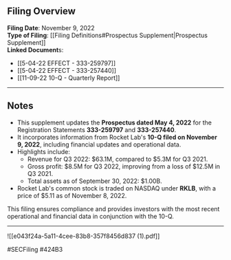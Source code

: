 ## Filing Overview

**Filing Date**: November 9, 2022  
**Type of Filing**: [[Filing Definitions#Prospectus Supplement|Prospectus Supplement]]  
**Linked Document**s: 
- [[5-04-22 EFFECT - 333-259797]]
- [[5-04-22 EFFECT - 333-257440]]
- [[11-09-22 10-Q - Quarterly Report]]

---
## Notes

- This supplement updates the **Prospectus dated May 4, 2022** for the Registration Statements **333-259797** and **333-257440**.
- It incorporates information from Rocket Lab's **10-Q filed on November 9, 2022**, including financial updates and operational data.
- Highlights include:
  - Revenue for Q3 2022: $63.1M, compared to $5.3M for Q3 2021.
  - Gross profit: $8.5M for Q3 2022, improving from a loss of $12.5M in Q3 2021.
  - Total assets as of September 30, 2022: $1.00B.
- Rocket Lab's common stock is traded on NASDAQ under **RKLB**, with a price of $5.11 as of November 8, 2022.

This filing ensures compliance and provides investors with the most recent operational and financial data in conjunction with the 10-Q.

---

![[e043f24a-5a11-4cee-83b8-357f8456d837 (1).pdf]]

#SECFiling #424B3